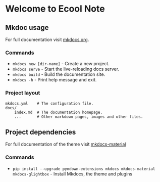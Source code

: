 # Welcome to Ecool Note

## Mkdoc usage

For full documentation visit [mkdocs.org](https://www.mkdocs.org).

### Commands

* `mkdocs new [dir-name]` - Create a new project.
* `mkdocs serve` - Start the live-reloading docs server.
* `mkdocs build` - Build the documentation site.
* `mkdocs -h` - Print help message and exit.

### Project layout

    mkdocs.yml    # The configuration file.
    docs/
        index.md  # The documentation homepage.
        ...       # Other markdown pages, images and other files.

## Project dependencies

For full documentation of the theme visit [mkdocs-material](https://squidfunk.github.io/mkdocs-material/)

### Commands

* `pip install --upgrade pymdown-extensions mkdocs mkdocs-material mkdocs-glightbox` - Install Mkdocs, the theme and plugins




